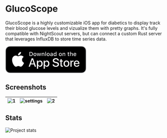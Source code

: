 # GlucoScope

GlucoScope is a highly customizable iOS app for diabetics to display track their blood glucose levels and vizualize them with pretty graphs. It's fully compatible with NightScout servers, but can connect a custom Rust server that leverages InfluxDB to store time series data.

[![AppStore][appstore-image]][appstore-url]

## Screenshots

| ![1](docs/1.jpeg)   | ![settings](docs/settings.jpeg)  | ![2](docs/2.jpeg) |
|---------------------|---------------------------|-------------------|

## Stats
![Project stats](https://pstatool.wdudokvanheel.nl/wdudokvanheel/glucoscope.svg)

[appstore-image]: docs/appstore.png
[appstore-url]: https://apps.apple.com/app/glucoscope/id6745609594
